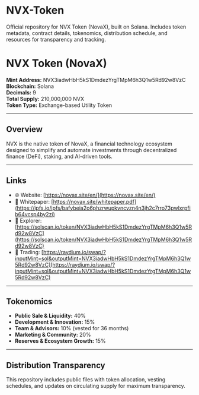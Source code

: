 # NVX-Token
Official repository for NVX Token (NovaX), built on Solana.  Includes token metadata, contract details, tokenomics, distribution schedule,  and resources for transparency and tracking.

# NVX Token (NovaX)

**Mint Address:** NVX3iadwHbH5kS1DmdezYrgTMpM6h3Q1w5Rd92w8VzC  
**Blockchain:** Solana  
**Decimals:** 9  
**Total Supply:** 210,000,000 NVX  
**Token Type:** Exchange-based Utility Token  

---

## Overview
NVX is the native token of NovaX, a financial technology ecosystem designed to 
simplify and automate investments through decentralized finance (DeFi), 
staking, and AI-driven tools.  

---

## Links
- 🌐 Website: [https://novax.site/en/](https://novax.site/en/)  
- 📄 Whitepaper: [https://novax.site/whitepaper.pdf](https://ipfs.io/ipfs/bafybeia2o6phzrwupkvncvzn4n3jh2c7rro73pwlxrpfib64vcsp4by2zi)  
- 🔗 Explorer: [https://solscan.io/token/NVX3iadwHbH5kS1DmdezYrgTMpM6h3Q1w5Rd92w8VzC](https://solscan.io/token/NVX3iadwHbH5kS1DmdezYrgTMpM6h3Q1w5Rd92w8VzC)  
- 💱 Trading: [https://raydium.io/swap/?inputMint=sol&outputMint=NVX3iadwHbH5kS1DmdezYrgTMpM6h3Q1w5Rd92w8VzC](https://raydium.io/swap/?inputMint=sol&outputMint=NVX3iadwHbH5kS1DmdezYrgTMpM6h3Q1w5Rd92w8VzC)  

---

## Tokenomics
- **Public Sale & Liquidity:** 40%  
- **Development & Innovation:** 15%  
- **Team & Advisors:** 10% (vested for 36 months)  
- **Marketing & Community:** 20%  
- **Reserves & Ecosystem Growth:** 15%  

---

## Distribution Transparency
This repository includes public files with token allocation, vesting schedules, 
and updates on circulating supply for maximum transparency.
